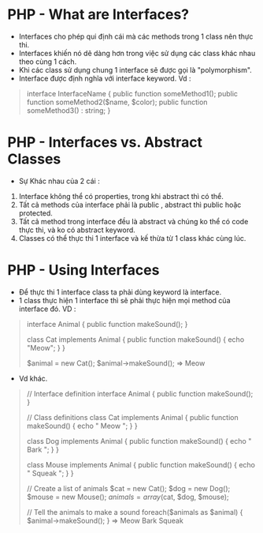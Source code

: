 # PHP - What are Interfaces?
* Interfaces cho phép qui định cái mà các methods trong 1 class nên thực thi.
* Interfaces khiến nó dẽ dàng hơn trong việc sử dụng các class khác nhau theo cùng 1 cách.
* Khi các class sử dụng chung 1 interface sẽ được gọi là "polymorphism".
* Interface được định nghĩa với interface keyword.
Vd :

>   interface InterfaceName {
>     public function someMethod1();
>     public function someMethod2($name, $color);
>     public function someMethod3() : string;
>   }

# PHP - Interfaces vs. Abstract Classes

* Sự Khác nhau của 2 cái :

1. Interface không thể có properties, trong khi abstract thì có thể.
2. Tất cả methods của interface phải là public , abstract thì public hoặc protected.
3. Tất cả method trong interface đều là abstract và chúng ko thể có code thực thi, và ko có abstract keyword.
4. Classes có thể thực thi 1 interface và kế thừa từ 1 class khác cùng lúc.

# PHP - Using Interfaces
* Để thực thi 1 interface class ta phải dùng keyword là interface.
* 1 class thực hiện 1 interface thì sẽ phải thực hiện mọi method của interface đó.
VD :

>   interface Animal {
>     public function makeSound();
>   }
>   
>   class Cat implements Animal {
>     public function makeSound() {
>       echo "Meow";
>     }
>   }
>   
>   $animal = new Cat();
>   $animal->makeSound(); => Meow

* Vd khác.

>   // Interface definition
>   interface Animal {
>     public function makeSound();
>   }
>   
>   // Class definitions
>   class Cat implements Animal {
>     public function makeSound() {
>       echo " Meow ";
>     }
>   }
>   
>   class Dog implements Animal {
>     public function makeSound() {
>       echo " Bark ";
>     }
>   }
>   
>   class Mouse implements Animal {
>     public function makeSound() {
>       echo " Squeak ";
>     }
>   }
>   
>   // Create a list of animals
>   $cat = new Cat();
>   $dog = new Dog();
>   $mouse = new Mouse();
>   $animals = array($cat, $dog, $mouse);
>   
>   // Tell the animals to make a sound
>   foreach($animals as $animal) {
>     $animal->makeSound();
>   }
>   => Meow Bark Squeak





